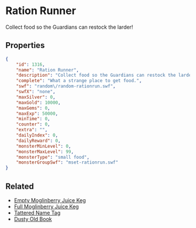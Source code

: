 # Ration Runner

Collect food so the Guardians can restock the larder!

## Properties

```json
{
    "id": 1316,
    "name": "Ration Runner",
    "description": "Collect food so the Guardians can restock the larder!",
    "complete": "What a strange place to get food.",
    "swf": "random\/random-rationrun.swf",
    "swfX": "none",
    "maxSilver": 0,
    "maxGold": 10000,
    "maxGems": 0,
    "maxExp": 50000,
    "minTime": 0,
    "counter": 0,
    "extra": "",
    "dailyIndex": 0,
    "dailyReward": 0,
    "monsterMinLevel": 0,
    "monsterMaxLevel": 99,
    "monsterType": "small food",
    "monsterGroupSwf": "mset-rationrun.swf"
}
```

## Related

- [Empty Moglinberry Juice Keg](../items/14970-empty-moglinberry-juice-keg.md)
- [Full Moglinberry Juice Keg](../items/14971-full-moglinberry-juice-keg.md)
- [Tattered Name Tag](../items/14972-tattered-name-tag.md)
- [Dusty Old Book](../items/14973-dusty-old-book.md)

